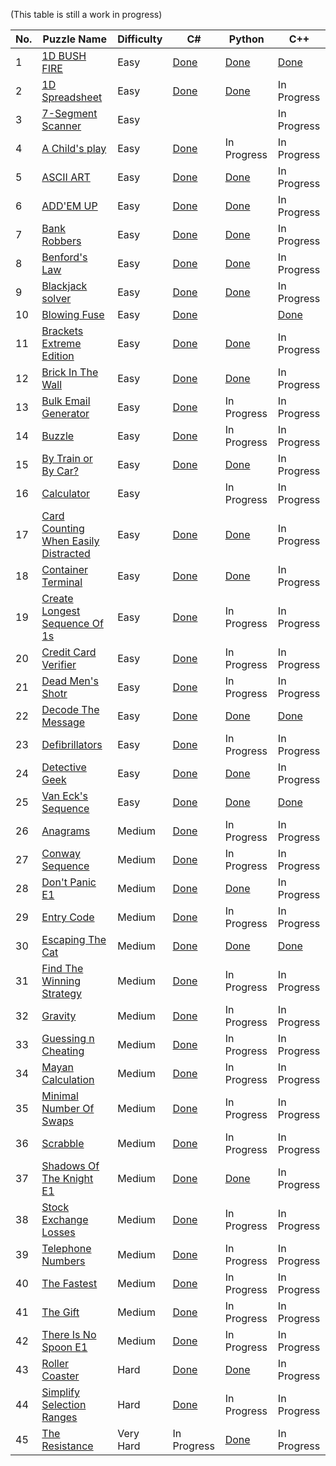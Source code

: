 (This table is still a work in progress)


|No.|Puzzle Name|Difficulty|C#|Python|C++|
|---|-----------|----------|--|------|---|
|1|<a href="https://www.codingame.com/training/easy/1d-bush-fire"> 1D BUSH FIRE</a>|Easy|<a href="https://github.com/KGrants/CodinGame/blob/main/Easy/1D%20Bush%20Fire/1D%20Bush%20Fire.cs"> Done</a>|<a href="https://github.com/KGrants/CodinGame/blob/main/Easy/1D%20Bush%20Fire/1D%20Bush%20Fire.py"> Done</a>|<a href="https://github.com/KGrants/CodinGame/blob/main/Easy/1D%20Bush%20Fire/1D%20Bush%20File.cpp"> Done</a>|
|2|<a href="https://www.codingame.com/training/easy/1d-spreadsheet"> 1D Spreadsheet</a>|Easy|<a href="https://github.com/KGrants/CodinGame/blob/main/Easy/1D%20Spreadsheet/1D%20Spreadsheet.cs"> Done</a>|<a href="https://github.com/KGrants/CodinGame/blob/main/Easy/1D%20Spreadsheet/1D%20Spreadsheet.py"> Done</a>|In Progress|
|3|<a href="https://www.codingame.com/training/easy/7-segment-scanner"> 7-Segment Scanner</a>|Easy|<a href="https://github.com/KGrants/CodinGame/blob/main/Easy/7-Segment%20Scanner/7-Segment%20Scanner.cs">|<a href="https://github.com/KGrants/CodinGame/blob/main/Easy/7-Segment%20Scanner/7-Segment%20Scanner.py">|In Progress|
|4|<a href="https://www.codingame.com/training/easy/a-childs-play"> A Child's play</a>|Easy|<a href="https://github.com/KGrants/CodinGame/blob/main/Easy/A%20child's%20play/A%20child's%20play.cs"> Done</a>|In Progress|In Progress|
|5|<a href="https://www.codingame.com/training/easy/ascii-art"> ASCII ART</a>|Easy|<a href="https://github.com/KGrants/CodinGame/blob/main/Easy/ASCII%20ART/ASCII%20ART.cs"> Done</a>|<a href="https://github.com/KGrants/CodinGame/blob/main/Easy/ASCII%20ART/ASCII%20ART.py"> Done</a>|In Progress|
|6|<a href="https://www.codingame.com/training/easy/addem-up"> ADD'EM UP</a>|Easy|<a href="https://github.com/KGrants/CodinGame/blob/main/Easy/Add'em%20Up/Add'em%20Up.cs"> Done</a>|<a href="https://github.com/KGrants/CodinGame/blob/main/Easy/Add'em%20Up/Add'em%20Up.py"> Done</a>|In Progress|
|7|<a href="https://www.codingame.com/training/easy/bank-robbers"> Bank Robbers</a>|Easy|<a href="https://github.com/KGrants/CodinGame/blob/main/Easy/Bank%20Robbers/Bank%20Robbers.cs"> Done</a>|<a href="https://github.com/KGrants/CodinGame/blob/main/Easy/Bank%20Robbers/Bank%20Robbers.py"> Done</a>|In Progress|
|8|<a href="https://www.codingame.com/training/easy/benfords-law"> Benford's Law</a>|Easy|<a href="https://github.com/KGrants/CodinGame/blob/main/Easy/Benford's%20Law/Benford's%20Law.cs"> Done</a>|<a href="https://github.com/KGrants/CodinGame/blob/main/Easy/Benford's%20Law/Benford's%20Law.py"> Done</a>|In Progress|
|9|<a href="https://www.codingame.com/training/easy/blackjack-solver"> Blackjack solver</a>|Easy|<a href="https://github.com/KGrants/CodinGame/blob/main/Easy/Blackjack%20solver/Blackjack%20solver.cs"> Done</a>|<a href="https://github.com/KGrants/CodinGame/blob/main/Easy/Blackjack%20solver/Blackjack%20solver.py"> Done</a>|In Progress|
|10|<a href="https://www.codingame.com/training/easy/blowing-fuse"> Blowing Fuse</a>|Easy|<a href="https://github.com/KGrants/CodinGame/blob/main/Easy/Blowing%20Fuse/Blowing%20Fuse.cs"> Done</a>|<a href="https://github.com/KGrants/CodinGame/blob/main/Easy/Blowing%20Fuse/Blowing%20Fuse.py">|<a href="https://github.com/KGrants/CodinGame/blob/main/Easy/Blowing%20Fuse/Blowing%20Fuse.cpp"> Done</a>|
|11|<a href="https://www.codingame.com/training/easy/brackets-extreme-edition"> Brackets Extreme Edition</a>|Easy|<a href="https://github.com/KGrants/CodinGame/blob/main/Easy/Brackets%20Extreme%20Edition/Brackets%20Extreme%20Edition.cs"> Done</a>|<a href="https://github.com/KGrants/CodinGame/blob/main/Easy/Brackets%20Extreme%20Edition/Brackets%20Extreme%20Edition.py"> Done</a>|In Progress|
|12|<a href="https://www.codingame.com/training/easy/brick-in-the-wall"> Brick In The Wall</a>|Easy|<a href="https://github.com/KGrants/CodinGame/blob/main/Easy/Brick%20in%20the%20Wall/Brick%20in%20the%20Wall.cs"> Done</a>|<a href="https://github.com/KGrants/CodinGame/blob/main/Easy/Brick%20in%20the%20Wall/Brick%20in%20the%20Wall.py"> Done</a>|In Progress|
|13|<a href="https://www.codingame.com/training/easy/bulk-email-generator"> Bulk Email Generator</a>|Easy|<a href="https://github.com/KGrants/CodinGame/blob/main/Easy/Bulk%20Email%20Generator/Bulk%20Email%20Generator.cs"> Done</a>|In Progress|In Progress|
|14|<a href="https://www.codingame.com/training/easy/buzzle"> Buzzle</a>|Easy|<a href="https://github.com/KGrants/CodinGame/blob/main/Easy/Buzzle/Buzzle.cs"> Done</a>|In Progress|In Progress|
|15|<a href="https://www.codingame.com/training/easy/by-train-or-by-car"> By Train or By Car?</a>|Easy|<a href="https://github.com/KGrants/CodinGame/blob/main/Easy/By%20train%20or%20by%20car/By%20train%20or%20by%20car.cs"> Done</a>|<a href="https://github.com/KGrants/CodinGame/blob/main/Easy/By%20train%20or%20by%20car/By%20train%20or%20by%20car.py"> Done</a>|In Progress|
|16|<a href="https://www.codingame.com/training/easy/calculator"> Calculator</a>|Easy|<a href="https://github.com/KGrants/CodinGame/blob/main/Easy/Calculator/Calculator.cs">|In Progress|In Progress|
|17|<a href="https://www.codingame.com/training/easy/card-counting-when-easily-distracted"> Card Counting When Easily Distracted</a>|Easy|<a href="https://github.com/KGrants/CodinGame/blob/main/Easy/Card%20Counting%20When%20Easily%20Distracted/Card%20Counting%20When%20Easily%20Distracted.cs"> Done</a>|<a href="https://github.com/KGrants/CodinGame/blob/main/Easy/Card%20Counting%20When%20Easily%20Distracted/Card%20Counting%20When%20Easily%20Distracted.py"> Done</a>|In Progress|
|18|<a href="https://www.codingame.com/training/easy/container-terminal"> Container Terminal</a>|Easy|<a href="https://github.com/KGrants/CodinGame/blob/main/Easy/Container%20Terminal/Container%20Terminal.cs"> Done</a>|<a href="https://github.com/KGrants/CodinGame/blob/main/Easy/Container%20Terminal/Container%20Terminal.py"> Done</a>|In Progress|
|19|<a href="https://www.codingame.com/training/easy/create-the-longest-sequence-of-1s"> Create Longest Sequence Of 1s</a>|Easy|<a href="https://github.com/KGrants/CodinGame/blob/main/Easy/Create%20the%20longest%20sequence%20of%201s/Create%20the%20longest%20sequence%20of%201s.cs"> Done</a>|In Progress|In Progress|
|20|<a href="https://www.codingame.com/training/easy/credit-card-verifier-luhns-algorithm"> Credit Card Verifier</a>|Easy|<a href="https://github.com/KGrants/CodinGame/blob/main/Easy/Credit%20Card%20Verifier/Credit%20Card%20Verifier.cs"> Done</a>|In Progress|In Progress|
|21|<a href="https://www.codingame.com/training/easy/dead-mens-shot"> Dead Men's Shotr</a>|Easy|<a href="https://github.com/KGrants/CodinGame/blob/main/Easy/Dead%20Men's%20Shot/Dead%20Men's%20Shot.cs"> Done</a>|In Progress|In Progress|
|22|<a href="https://www.codingame.com/training/easy/decode-the-message"> Decode The Message</a>|Easy|<a href="https://github.com/KGrants/CodinGame/blob/main/Easy/Decode%20The%20Message/Decode%20The%20Message.cs"> Done</a>|<a href="https://github.com/KGrants/CodinGame/blob/main/Easy/Decode%20The%20Message/Decode%20The%20Message.py"> Done</a>|<a href="https://github.com/KGrants/CodinGame/blob/main/Easy/Decode%20The%20Message/Decode%20The%20Message.cpp"> Done</a>|
|23|<a href="https://www.codingame.com/training/easy/defibrillators"> Defibrillators</a>|Easy|<a href="https://github.com/KGrants/CodinGame/blob/main/Easy/Defrbrilators/Defibrilators.cs"> Done</a>|In Progress|In Progress|
|24|<a href="https://www.codingame.com/training/easy/detective-geek"> Detective Geek</a>|Easy|<a href="https://github.com/KGrants/CodinGame/blob/main/Easy/Detective%20Geek/Detective%20Geek.cs"> Done</a>|<a href="https://github.com/KGrants/CodinGame/blob/main/Easy/Detective%20Geek/Detective%20Geek.py"> Done</a>|In Progress|
|25|<a href="https://www.codingame.com/training/easy/van-ecks-sequence"> Van Eck's Sequence</a>|Easy|<a href="https://github.com/KGrants/CodinGame/blob/main/Easy/Van%20Eck's%20sequence/Van%20Eck's%20sequence.cs"> Done</a>|<a href="https://github.com/KGrants/CodinGame/blob/main/Easy/Van%20Eck's%20sequence/Van%20Eck's%20sequence.py"> Done</a>|<a href="https://github.com/KGrants/CodinGame/blob/main/Easy/Van%20Eck's%20sequence/Van%20Eck's%20sequence.cpp"> Done</a>|
|26|<a href="https://www.codingame.com/training/medium/anagrams"> Anagrams</a>|Medium|<a href="https://github.com/KGrants/CodinGame/blob/main/Medium/Anagrams/Anagrams.cs"> Done</a>|In Progress|In Progress|
|27|<a href="https://www.codingame.com/training/medium/conway-sequence"> Conway Sequence</a>|Medium|<a href="https://github.com/KGrants/CodinGame/blob/main/Medium/Conway%20Sequence/Conway%20Sequence.cs"> Done</a>|In Progress|In Progress|
|28|<a href="https://www.codingame.com/training/medium/don't-panic-episode-1"> Don't Panic E1</a>|Medium|<a href="https://github.com/KGrants/CodinGame/blob/main/Medium/Don't%20Panic%20-%20Episode%201/Don't%20Panic_v2.cs"> Done</a>|<a href="https://github.com/KGrants/CodinGame/blob/main/Medium/Don't%20Panic%20-%20Episode%201/Don't%20Panic.py"> Done</a>|In Progress|
|29|<a href="https://www.codingame.com/training/medium/entry-code"> Entry Code</a>|Medium|<a href="https://github.com/KGrants/CodinGame/blob/main/Medium/Entry%20Code/Entry%20Code.cs"> Done</a>|In Progress|In Progress|
|30|<a href="https://www.codingame.com/training/medium/escaping-the-cat"> Escaping The Cat</a>|Medium|<a href="https://github.com/KGrants/CodinGame/blob/main/Medium/Escaping%20The%20Cat/Escaping%20The%20Cat.cs"> Done</a>|<a href="https://github.com/KGrants/CodinGame/blob/main/Medium/Escaping%20The%20Cat/Escaping%20The%20Cat.py"> Done</a>|<a href="https://github.com/KGrants/CodinGame/blob/main/Medium/Escaping%20The%20Cat/Escaping%20The%20Cat.cpp"> Done</a>|
|31|<a href="https://www.codingame.com/training/medium/find-the-winning-strategy"> Find The Winning Strategy</a>|Medium|<a href="https://github.com/KGrants/CodinGame/blob/main/Medium/Find%20the%20winning%20strategy/Find%20the%20winning%20strategy.cs"> Done</a>|In Progress|In Progress|
|32|<a href="https://www.codingame.com/training/medium/gravity"> Gravity</a>|Medium|<a href="https://github.com/KGrants/CodinGame/blob/main/Medium/Gravity/Gravity.cs"> Done</a>|In Progress|In Progress|
|33|<a href="https://www.codingame.com/training/medium/guessing-n-cheating"> Guessing n Cheating</a>|Medium|<a href="https://github.com/KGrants/CodinGame/blob/main/Medium/Guessing%20n%20Cheating/Guessing%20n%20Cheating.cs"> Done</a>|In Progress|In Progress|
|34|<a href="https://www.codingame.com/training/medium/mayan-calculation"> Mayan Calculation</a>|Medium|<a href="https://github.com/KGrants/CodinGame/blob/main/Medium/Mayan%20Calculation/Mayan%20Calculation.cs"> Done</a>|In Progress|In Progress|
|35|<a href="https://www.codingame.com/training/medium/minimal-number-of-swaps"> Minimal Number Of Swaps</a>|Medium|<a href="https://github.com/KGrants/CodinGame/blob/main/Medium/Minimal%20number%20of%20swaps/Minimal%20number%20of%20swaps.cs"> Done</a>|In Progress|In Progress|
|36|<a href="https://www.codingame.com/training/medium/scrabble"> Scrabble</a>|Medium|<a href="https://github.com/KGrants/CodinGame/blob/main/Medium/Scrabble/Scrabble.cs"> Done</a>|In Progress|In Progress|
|37|<a href="https://www.codingame.com/training/medium/shadows-of-the-knight-episode-1"> Shadows Of The Knight E1</a>|Medium|<a href="https://github.com/KGrants/CodinGame/blob/main/Medium/Shadows%20Of%20The%20Knight%20E1/Shadows%20Of%20The%20Knight%20E1.cs"> Done</a>|<a href="https://github.com/KGrants/CodinGame/blob/main/Medium/Shadows%20Of%20The%20Knight%20E1/Shadows%20Of%20The%20Knight.py"> Done</a>|In Progress|
|38|<a href="https://www.codingame.com/training/medium/stock-exchange-losses"> Stock Exchange Losses</a>|Medium|<a href="https://github.com/KGrants/CodinGame/blob/main/Medium/Stock%20Exchange%20Losses/Stock%20Exchange%20Losses.cs"> Done</a>|In Progress|In Progress|
|39|<a href="https://www.codingame.com/training/medium/telephone-numbers"> Telephone Numbers</a>|Medium|<a href="https://github.com/KGrants/CodinGame/blob/main/Medium/Telephone%20Numbers/Telephone%20Numbers%20(correct%20approach).cs"> Done</a>|In Progress|In Progress|
|40|<a href="https://www.codingame.com/training/medium/the-fastest"> The Fastest</a>|Medium|<a href="https://github.com/KGrants/CodinGame/blob/main/Medium/The%20Fastest/The%20Fastest.cs"> Done</a>|In Progress|In Progress|
|41|<a href="https://www.codingame.com/training/medium/the-gift"> The Gift</a>|Medium|<a href="https://github.com/KGrants/CodinGame/blob/main/Medium/The%20Gift/The%20GiftV2.cs"> Done</a>|In Progress|In Progress|
|42|<a href="https://www.codingame.com/training/medium/there-is-no-spoon-episode-1"> There Is No Spoon E1</a>|Medium|<a href="https://github.com/KGrants/CodinGame/blob/main/Medium/There%20Is%20No%20Spoon%20E1/There%20Is%20No%20Spoon%20E1.cs"> Done</a>|In Progress|In Progress|
|43|<a href="https://www.codingame.com/training/hard/roller-coaster"> Roller Coaster</a>|Hard|<a href="https://github.com/KGrants/CodinGame/blob/main/Hard/Roller%20Coaster/Roller%20Coaster.cs"> Done</a>|<a href="https://github.com/KGrants/CodinGame/blob/main/Hard/Roller%20Coaster/Roller%20Coaster.py"> Done</a>|In Progress|
|44|<a href="https://www.codingame.com/training/hard/simplify-selection-ranges"> Simplify Selection Ranges</a>|Hard|<a href="https://github.com/KGrants/CodinGame/blob/main/Hard/Simplify%20Selection%20Ranges/Simplify%20Selection%20Ranges.cs"> Done</a>|In Progress|In Progress|
|45|<a href="https://www.codingame.com/training/expert/the-resistance"> The Resistance</a>|Very Hard|In Progress|<a href="https://github.com/KGrants/CodinGame/blob/main/Very%20Hard/The%20Resistance/The%20Resistance.py"> Done</a>|In Progress|
